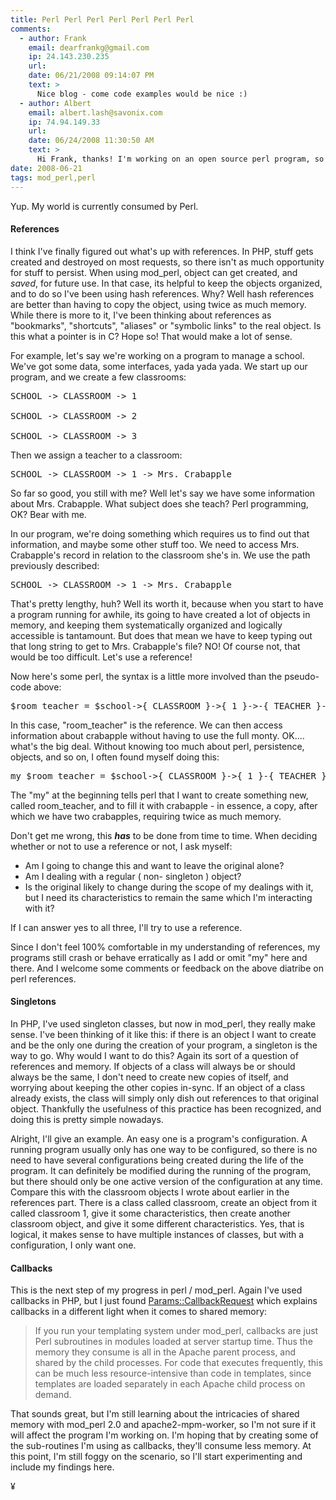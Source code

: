 ```yaml
---
title: Perl Perl Perl Perl Perl Perl Perl
comments:
  - author: Frank
    email: dearfrankg@gmail.com
    ip: 24.143.230.235
    url:
    date: 06/21/2008 09:14:07 PM
    text: >
      Nice blog - come code examples would be nice :)
  - author: Albert
    email: albert.lash@savonix.com
    ip: 74.94.149.33
    url:
    date: 06/24/2008 11:30:50 AM
    text: >
      Hi Frank, thanks! I'm working on an open source perl program, so it will all be released soon!
date: 2008-06-21
tags: mod_perl,perl
---
```

Yup. My world is currently consumed by Perl.
<h4>References</h4>

I think I've finally figured out what's up with references. In PHP, stuff gets created and destroyed on most requests, so there isn't as much opportunity for stuff to persist. When using mod_perl, object can get created, and <em>saved</em>, for future use. In that case, its helpful to keep the objects organized, and to do so I've been using hash references. Why? Well hash references are better than having to copy the object, using twice as much memory. While there is more to it, I've been thinking about references as "bookmarks", "shortcuts", "aliases" or "symbolic links" to the real object. Is this what a pointer is in C? Hope so! That would make a lot of sense.

For example, let's say we're working on a program to manage a school. We've got some data, some interfaces, yada yada yada. We start up our program, and we create a few classrooms:

<pre>
SCHOOL -&gt; CLASSROOM -&gt; 1

SCHOOL -&gt; CLASSROOM -&gt; 2

SCHOOL -&gt; CLASSROOM -&gt; 3</pre>

Then we assign a teacher to a classroom:

<pre>
SCHOOL -&gt; CLASSROOM -&gt; 1 -&gt; Mrs. Crabapple</pre>

So far so good, you still with me? Well let's say we have some information about Mrs. Crabapple. What subject does she teach? Perl programming, OK? Bear with me.

In our program, we're doing something which requires us to find out that information, and maybe some other stuff too. We need to access Mrs. Crabapple's record in relation to the classroom she's in. We use the path previously described:

<pre>
SCHOOL -&gt; CLASSROOM -&gt; 1 -&gt; Mrs. Crabapple</pre>

That's pretty lengthy, huh? Well its worth it, because when you start to have a program running for awhile, its going to have created a lot of objects in memory, and keeping them systematically organized and logically accessible is tantamount. But does that mean we have to keep typing out that long string to get to Mrs. Crabapple's file? NO! Of course not, that would be too difficult. Let's use a reference!

Now here's some perl, the syntax is a little more involved than the pseudo-code above:

<pre lang="perl">$room_teacher = $school-&gt;{ CLASSROOM }-&gt;{ 1 }-&gt;-{ TEACHER }-&gt;{ crabapple }</pre>

In this case, "room_teacher" is the reference. We can then access information about crabapple without having to use the full monty. OK.... what's the big deal. Without knowing too much about perl, persistence, objects, and so on, I often found myself doing this:

<pre lang="perl">
my $room_teacher = $school-&gt;{ CLASSROOM }-&gt;{ 1 }-{ TEACHER }-&gt;{ crabapple }</pre>

The "my" at the beginning tells perl that I want to create something new, called room_teacher, and to fill it with crabapple - in essence, a copy, after which we have two crabapples, requiring twice as much memory.

Don't get me wrong, this <strong>*has*</strong> to be done from time to time. When deciding whether or not to use a reference or not, I ask myself:

<ul><li>Am I going to change this and want to leave the original alone?</li><li>Am I dealing with a regular ( non- singleton ) object?</li><li>Is the original likely to change during the scope of my dealings with it, but I need its characteristics to remain the same which I'm interacting with it?</li></ul>

If I can answer yes to all three, I'll try to use a reference.

Since I don't feel 100% comfortable in my understanding of references, my programs still crash or behave erratically as I add or omit "my" here and there. And I welcome some comments or feedback on the above diatribe on perl references.
<h4>Singletons</h4>

In PHP, I've used singleton classes, but now in mod_perl, they really make sense. I've been thinking of it like this: if there is an object I want to create and be the only one during the creation of your program, a singleton is the way to go. Why would I want to do this? Again its sort of a question of references and memory. If objects of a class will always be or should always be the same, I don't need to create new copies of itself, and worrying about keeping the other copies in-sync. If an object of a class already exists, the class will simply only dish out references to that original object. Thankfully the usefulness of this practice has been recognized, and doing this is pretty simple nowadays.

Alright, I'll give an example. An easy one is a program's configuration. A running program usually only has one way to be configured, so there is no need to have several configurations being created during the life of the program. It can definitely be modified during the running of the program, but there should only be one active version of the configuration at any time. Compare this with the classroom objects I wrote about earlier in the references part. There is a class called classroom, create an object from it called classroom 1, give it some characteristics, then create another classroom object, and give it some different characteristics. Yes, that is logical, it makes sense to have multiple instances of classes, but with a configuration, I only want one.
<h4>Callbacks</h4>

This is the next step of my progress in perl / mod_perl. Again I've used callbacks in PHP, but I just found <a href="http://search.cpan.org/perldoc?Params::CallbackRequest">Params::CallbackRequest</a> which explains callbacks in a different light when it comes to shared memory:

<blockquote>

If you run your templating system under mod_perl, callbacks are just Perl subroutines in modules loaded at server startup time. Thus the memory they consume is all in the Apache parent process, and shared by the child processes. For code that executes frequently, this can be much less resource-intensive than code in templates, since templates are loaded separately in each Apache child process on demand.</blockquote>

That sounds great, but I'm still learning about the intricacies of shared memory with mod_perl 2.0 and apache2-mpm-worker, so I'm not sure if it will affect the program I'm working on. I'm hoping that by creating some of the sub-routines I'm using as callbacks, they'll consume less memory. At this point, I'm still foggy on the scenario, so I'll start experimenting and include my findings here.

¥

